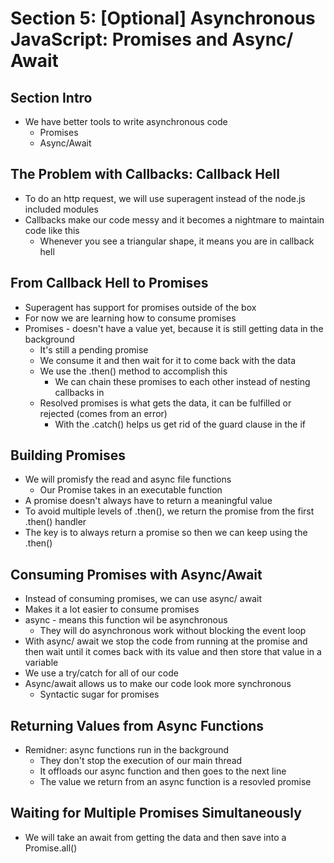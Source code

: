 # Section 5: [Optional] Asynchronous JavaScript: Promises and Async/ Await

## Section Intro 
- We have better tools to write asynchronous code 
  - Promises 
  - Async/Await 

## The Problem with Callbacks: Callback Hell 
- To do an http request, we will use superagent instead of the node.js included modules 
- Callbacks make our code messy and it becomes a nightmare to maintain code like this 
  - Whenever you see a triangular shape, it means you are in callback hell 

## From Callback Hell to Promises 
- Superagent has support for promises outside of the box 
- For now we are learning how to consume promises 
- Promises - doesn't have a value yet, because it is still getting data in the background
  - It's still a pending promise 
  - We consume it and then wait for it to come back with the data
  - We use the .then() method to accomplish this
    - We can chain these promises to each other instead of nesting callbacks in 
  - Resolved promises is what gets the data, it can be fulfilled or rejected (comes from an error)
    - With the .catch() helps us get rid of the guard clause in the if 

## Building Promises 
- We will promisfy the read and async file functions 
  - Our Promise takes in an executable function 
- A promise doesn't always have to return a meaningful value
- To avoid multiple levels of .then(), we return the promise from the first .then() handler 
- The key is to always return a promise so then we can keep using the .then()  

## Consuming Promises with Async/Await 
- Instead of consuming promises, we can use async/ await 
- Makes it a lot easier to consume promises
- async - means this function wil be asynchronous 
  - They will do asynchronous work without blocking the event loop 
- With async/ await we stop the code from running at the promise and then wait until it comes back with its value and then store that value in a variable 
- We use a try/catch for all of our code 
- Async/await allows us to make our code look more synchronous 
  - Syntactic sugar for promises 

## Returning Values from Async Functions 
- Remidner: async functions run in the background 
  - They don't stop the execution of our main thread 
  - It offloads our async function and then goes to the next line
  - The value we return from an async function is a resovled promise 

## Waiting for Multiple Promises Simultaneously 
- We will take an await from getting the data and then save into a Promise.all() 